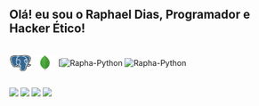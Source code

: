 ## Olá! eu sou o Raphael Dias, Programador e Hacker Ético!

<div style="display: inline_block"><br>
  <img align="center" alt="Rapha-Postgre" height="30" width="40" src="https://raw.githubusercontent.com/devicons/devicon/master/icons/postgresql/postgresql-original.svg">
  <img align="center" alt="Rapha-MONGODB" height="30" width="40" src="https://raw.githubusercontent.com/devicons/devicon/master/icons/mongodb/mongodb-original.svg">
  [<img align="center" alt="Rapha-Python" height="30" width="40" src="https://img.shields.io/badge/Python-3776AB?style=for-the-badge&logo=python&logoColor=white">
  <img align="center" alt="Rapha-Python" height="30" width="40" src="https://img.icons8.com/?size=50&id=mUBILbYvUMq8&format=png">
</div>
  
  ##
 
<div> 
  <a href="https://instagram.com/raphaelldc" target="_blank"><img src="https://img.shields.io/badge/-Instagram-%23E4405F?style=for-the-badge&logo=instagram&logoColor=white" target="_blank"></a>
 <a href="https://discord.gg/zaDGE5QEvf" target="_blank"><img src="https://img.shields.io/badge/Discord-7289DA?style=for-the-badge&logo=discord&logoColor=white" target="_blank"></a> 
  <a href = "mailto:rphldev@gmail.com"><img src="https://img.shields.io/badge/-Gmail-%23333?style=for-the-badge&logo=gmail&logoColor=white" target="_blank"></a>
  <a href="https://www.linkedin.com/in/raphael-dias-380761135/" target="_blank"><img src="https://img.shields.io/badge/-LinkedIn-%230077B5?style=for-the-badge&logo=linkedin&logoColor=white" target="_blank"></a> 
  
</div>

